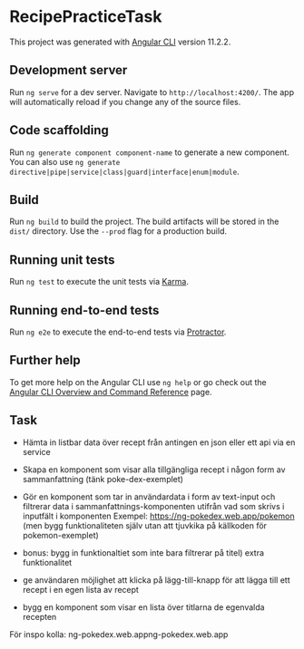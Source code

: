# RecipePracticeTask

This project was generated with [Angular CLI](https://github.com/angular/angular-cli) version 11.2.2.

## Development server

Run `ng serve` for a dev server. Navigate to `http://localhost:4200/`. The app will automatically reload if you change any of the source files.

## Code scaffolding

Run `ng generate component component-name` to generate a new component. You can also use `ng generate directive|pipe|service|class|guard|interface|enum|module`.

## Build

Run `ng build` to build the project. The build artifacts will be stored in the `dist/` directory. Use the `--prod` flag for a production build.

## Running unit tests

Run `ng test` to execute the unit tests via [Karma](https://karma-runner.github.io).

## Running end-to-end tests

Run `ng e2e` to execute the end-to-end tests via [Protractor](http://www.protractortest.org/).

## Further help

To get more help on the Angular CLI use `ng help` or go check out the [Angular CLI Overview and Command Reference](https://angular.io/cli) page.

## Task

- Hämta in listbar data över recept från antingen en json eller ett api via en service
- Skapa en komponent som visar alla tillgängliga recept i någon form av sammanfattning (tänk poke-dex-exemplet)
- Gör en komponent som tar in användardata i form av text-input och filtrerar data i sammanfattnings-komponenten utifrån vad som skrivs i inputfält i komponenten
  Exempel: https://ng-pokedex.web.app/pokemon (men bygg funktionaliteten själv utan att tjuvkika på källkoden för pokemon-exemplet)

- bonus: bygg in funktionaltiet som inte bara filtrerar på titel)
  extra funktionalitet

- ge användaren möjlighet att klicka på lägg-till-knapp för att lägga till ett recept i en egen lista av recept
- bygg en komponent som visar en lista över titlarna de egenvalda recepten

För inspo kolla:
ng-pokedex.web.appng-pokedex.web.app
